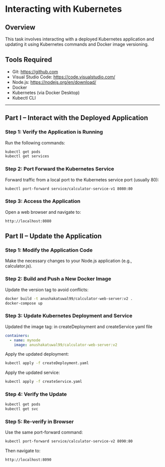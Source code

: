 # Interacting with Kubernetes

## Overview
This task involves interacting with a deployed Kubernetes application and updating it using Kubernetes commands and Docker image versioning.

## Tools Required
- Git: https://github.com  
- Visual Studio Code: https://code.visualstudio.com/  
- Node.js: https://nodejs.org/en/download/  
- Docker  
- Kubernetes (via Docker Desktop)  
- Kubectl CLI  

---

## Part I – Interact with the Deployed Application

### Step 1: Verify the Application is Running
Run the following commands:
```bash
kubectl get pods
kubectl get services
```

### Step 2: Port Forward the Kubernetes Service
Forward traffic from a local port to the Kubernetes service port (usually 80):
```bash
kubectl port-forward service/calculator-service-v1 8080:80
```

### Step 3: Access the Application
Open a web browser and navigate to:
```
http://localhost:8080
```

## Part II – Update the Application

### Step 1: Modify the Application Code
Make the necessary changes to your Node.js application (e.g., calculator.js).

### Step 2: Build and Push a New Docker Image
Update the version tag to avoid conflicts:
```bash
docker build -t anushakatuwal99/calculator-web-server:v2 .
docker-compose up
```

### Step 3: Update Kubernetes Deployment and Service
Updated the image tag: in createDeployment and createService yaml file
```yaml
containers:
  - name: mynode
    image: anushakatuwal99/calculator-web-server:v2
```

Apply the updated deployment:
```bash
kubectl apply -f createDeployment.yaml
```

Apply the updated service:
```bash
kubectl apply -f createService.yaml
```

### Step 4: Verify the Update
```bash
kubectl get pods
kubectl get svc
```

### Step 5: Re-verify in Browser
Use the same port-forward command:
```bash
kubectl port-forward service/calculator-service-v2 8090:80
```
Then navigate to:
```
http://localhost:8090
```